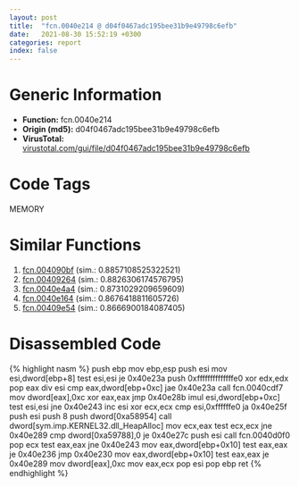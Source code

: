 ```yaml
---
layout: post
title:  "fcn.0040e214 @ d04f0467adc195bee31b9e49798c6efb"
date:   2021-08-30 15:52:19 +0300
categories: report
index: false
---
```


# Generic Information
- **Function:** fcn.0040e214
- **Origin (md5):** d04f0467adc195bee31b9e49798c6efb
- **VirusTotal:** [virustotal.com/gui/file/d04f0467adc195bee31b9e49798c6efb][virustotal_ref]

# Code Tags
<span class="tag" id="MEMORY">MEMORY</span>


# Similar Functions

1. [fcn.004090bf][similar_1_ref] (sim.: 0.8857108525322521)
2. [fcn.00409264][similar_2_ref] (sim.: 0.8826306174576795)
3. [fcn.0040e4a4][similar_3_ref] (sim.: 0.8731029209659609)
4. [fcn.0040e164][similar_4_ref] (sim.: 0.8676418811605726)
5. [fcn.00409e54][similar_5_ref] (sim.: 0.8666900184087405)


# Disassembled Code

{% highlight nasm %}
push ebp
mov ebp,esp
push esi
mov esi,dword[ebp+8]
test esi,esi
je 0x40e23a
push 0xffffffffffffffe0
xor edx,edx
pop eax
div esi
cmp eax,dword[ebp+0xc]
jae 0x40e23a
call fcn.0040cdf7
mov dword[eax],0xc
xor eax,eax
jmp 0x40e28b
imul esi,dword[ebp+0xc]
test esi,esi
jne 0x40e243
inc esi
xor ecx,ecx
cmp esi,0xffffffe0
ja 0x40e25f
push esi
push 8
push dword[0xa58954]
call dword[sym.imp.KERNEL32.dll_HeapAlloc]
mov ecx,eax
test ecx,ecx
jne 0x40e289
cmp dword[0xa59788],0
je 0x40e27c
push esi
call fcn.0040d0f0
pop ecx
test eax,eax
jne 0x40e243
mov eax,dword[ebp+0x10]
test eax,eax
je 0x40e236
jmp 0x40e230
mov eax,dword[ebp+0x10]
test eax,eax
je 0x40e289
mov dword[eax],0xc
mov eax,ecx
pop esi
pop ebp
ret 
{% endhighlight %}


[similar_1_ref]: /report/fcn.004090bf@4326267744437a05544665cc56c88f0d
[similar_2_ref]: /report/fcn.00409264@39cc9d1efb3c13c15792b3ba0142fd3c
[similar_3_ref]: /report/fcn.0040e4a4@80dd3767d0922df9aac478ac04ef878e
[similar_4_ref]: /report/fcn.0040e164@d79e4735d09cd3e3c55bd930ee7a7bf7
[similar_5_ref]: /report/fcn.00409e54@96a2e39ddab0a9c2476004c9c075324f
[virustotal_ref]: https://www.virustotal.com/gui/file/d04f0467adc195bee31b9e49798c6efb